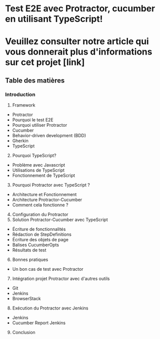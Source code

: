 # Test E2E avec Protractor, cucumber en utilisant TypeScript!

# Veuillez consulter notre article qui vous donnerait plus d'informations sur cet projet [link]

## Table des matières 
### Introduction	
1. Framework	
-  Protractor	
-    Pourquoi le test E2E	
- Pourquoi utiliser Protractor	
- Cucumber	
-   Behavior-driven development (BDD)	
-  Gherkin	
- TypeScript	
2. Pourquoi TypeScript?	
- Problème avec Javascript	
- Utilisations de TypeScript	
- Fonctionnement de TypeScript	
3. Pourquoi Protractor avec TypeScript ?	
- Architecture et Fonctionnement	
- Architecture Protractor-Cucumber	
- Comment cela fonctionne ?	
4. Configuration du Protractor	
5. Solution Protractor-Cucumber avec TypeScript	
- Écriture de fonctionnalités	
- Rédaction de StepDefinitions	
- Écriture des objets de page	
- Balises CucumberOpts	
- Résultats de test	
6. Bonnes pratiques	
- Un bon cas de test avec Protractor	
7. Intégration projet Protractor avec d'autres outils	
- Git	
- Jenkins	
- BrowserStack	
8. Exécution du Protractor avec Jenkins	
- Jenkins	
- Cucumber Report Jenkins	
9. Conclusion	




